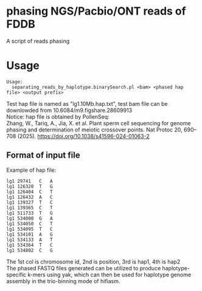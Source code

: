 # phasing NGS/Pacbio/ONT reads of FDDB
 A script of reads phasing

# Usage
```
Usage:
  separating_reads_by_haplotype.binarySearch.pl <bam> <phased hap file> <output prefix>
```
Test hap file is named as "lg1.10Mb.hap.txt", test bam file can be downlowded from 10.6084/m9.figshare.28609913  
Notice: hap file is obtained by PollenSeq:  
Zhang, W., Tariq, A., Jia, X. et al. Plant sperm cell sequencing for genome phasing and determination of meiotic crossover points. Nat Protoc 20, 690–708 (2025). https://doi.org/10.1038/s41596-024-01063-2
## Format of input file
Example of hap file:
```
lg1	29741	C	A
lg1	126320	T	G
lg1	126404	C	T
lg1	126432	A	C
lg1	139327	T	C
lg1	139365	C	T
lg1	511733	T	G
lg1	534000	G	A
lg1	534050	C	T
lg1	534095	T	C
lg1	534101	A	G
lg1	534133	A	T
lg1	534364	T	C
lg1	534802	C	G
```
The 1st col is chromosome id, 2nd is position, 3rd is hap1, 4th is hap2  
The phased FASTQ files generated can be utilized to produce haplotype-specific k-mers using yak, which can then be used for haplotype genome assembly in the trio-binning mode of hifiasm.
